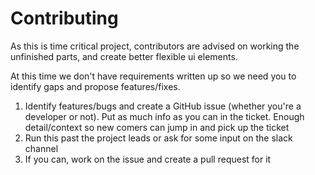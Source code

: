 # Contributing

As this is time critical project, contributors are advised on working the unfinished parts, and create better flexible ui elements.

At this time we don't have requirements written up so we need you to identify gaps and propose features/fixes.

1. Identify features/bugs and create a GitHub issue (whether you're a developer or not). Put as much info as you can in the ticket. Enough detail/context so new comers can jump in and pick up the ticket
2. Run this past the project leads or ask for some input on the slack channel
3. If you can, work on the issue and create a pull request for it
